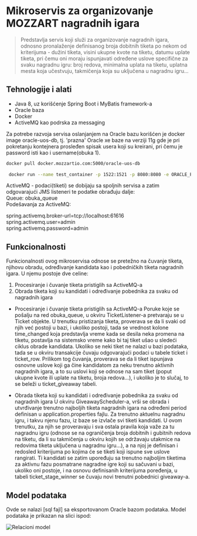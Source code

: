 # Mikroservis za organizovanje MOZZART nagradnih igara
> Predstavlja servis koji služi za organizovanje nagradnih igara, odnosno pronalaženje definisanog broja dobitnih tiketa po nekom od kriterijuma - dužini tiketa, visini ukupne kvote na tiketu, datumu uplate tiketa, pri čemu oni moraju ispunjavati određene uslove specifične za svaku nagradnu igru: broj redova, minimalna uplata na tiketu, uplatna mesta koja učestvuju, takmičenja koja su uključena u nagradnu igru...


## Tehnologije i alati
- Java 8, uz korišćenje Spring Boot i MyBatis framework-a
- Oracle baza
- Docker
- ActiveMQ kao podrska za messaging

Za potrebe razvoja servisa oslanjanjem na Oracle bazu korišćen je docker image oracle-uos-db, tj. 'prazna' Oracle xe baze na verziji 11g gde je pri pokretanju kontejnera prosleđen spisak usera koji su kreirani, pri čemu je password isti kao i username(obuka 1).

```bash
docker pull docker.mozzartio.com:5000/oracle-uos-db
 
 docker run --name test_container -p 1522:1521 -p 8080:8080 -e ORACLE_PWD=sys --shm-size="2g" -e DB_USERS="obuka1 obuka2" -d 07890775f278
```

ActiveMQ - podaci(tiketi) se dobijaju sa spoljnih servisa a zatim odgovarajući JMS listeneri te podatke obrađuju dalje:  
Queue: obuka_queue  
Podešavanja za ActiveMQ:  

spring.activemq.broker-url=tcp://localhost:61616  
spring.activemq.user=admin  
spring.activemq.password=admin  


## Funkcionalnosti
Funkcionalnosti ovog mikroservisa odnose se pretežno na čuvanje tiketa, njihovu obradu, određivanje kandidata kao i pobedničkih tiketa nagradnih igara.
U njemu postoje dve celine:

1. Procesiranje i čuvanje tiketa pristiglih sa ActiveMQ-a
2. Obrada tiketa koji su kandidati i određivanje pobednika za svaku od nagradnih igara

- Procesiranje i čuvanje tiketa pristiglih sa ActiveMQ-a
	Poruke koje se pošalju na red obuka_queue, u okviru TicketListener-a pretvaraju se u Ticket objekte. U trenutku pristizanja tiketa, proverava se da li svaki od njih već postoji u bazi, i ukoliko postoji, tada se vrednost kolone time_changed koja predstavlja vreme kada se desila neka promena na tiketu, postavlja na sistemsko vreme kako bi taj tiket ušao u sledeći ciklus obrade kandidata. Ukoliko se neki tiket ne nalazi u bazi podataka, tada se u okviru transakcije čuvaju odgovarajući podaci u tabele ticket i ticket_row. Prilikom tog čuvanja, proverava se da li tiket ispunjava osnovne uslove koji ga čine kandidatom za neku trenutno aktivnih nagradnih igara, a to su uslovi koji se odnose na sam tiket (poput ukupne kvote ili uplate na tiketu, broja redova…), i ukoliko je to slučaj, to se beleži u ticket_giveaway tabeli.

- Obrada tiketa koji su kandidati i određivanje pobednika za svaku od nagradnih igara
	U okviru GiveawayScheduler-a, vrši se obrada i utvrđivanje trenutno najboljih tiketa nagradnih igara na određeni period definisan u application.properties fajlu. Za trenutno aktuelnu nagradnu igru, i takvu njenu fazu, iz baze se izvlače svi tiketi kandidati. U ovom trenutku, za njih se proveravaju i sva ostala pravila koja važe za tu nagradnu igru (odnose se na ograničenja broja dobitnih i gubitnih redova na tiketu, da li su takmičenja u okviru kojih se održavaju utakmice na redovima tiketa uključena u nagradnu igru...), a na njoj je definisan i redosled kriterijuma po kojima će se tiketi koji ispune sve uslove rangirati. Ti kandidati se zatim upoređuju sa trenutno najboljim tiketima za aktivnu fazu posmatrane nagradne igre koji su sačuvani u bazi, ukoliko oni postoje, i na osnovu definisanih kriterijuma poređenja, u tabeli ticket_stage_winner se čuvaju novi trenutni pobednici giveaway-a.


## Model podataka
Ovde se nalazi [sql fajl] sa eksportovanom Oracle bazom podataka. Model podataka je prikazan na slici ispod:

![Relacioni model](../img/relacioni.png)





